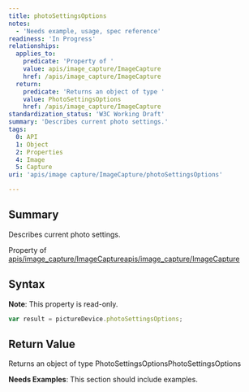```yaml
---
title: photoSettingsOptions
notes:
  - 'Needs example, usage, spec reference'
readiness: 'In Progress'
relationships:
  applies_to:
    predicate: 'Property of '
    value: apis/image_capture/ImageCapture
    href: /apis/image_capture/ImageCapture
  return:
    predicate: 'Returns an object of type '
    value: PhotoSettingsOptions
    href: /apis/image_capture/ImageCapture
standardization_status: 'W3C Working Draft'
summary: 'Describes current photo settings.'
tags:
  0: API
  1: Object
  2: Properties
  4: Image
  5: Capture
uri: 'apis/image capture/ImageCapture/photoSettingsOptions'

---
```

## <span>Summary</span>

Describes current photo settings.

Property of [apis/image\_capture/ImageCapture](/apis/image_capture/ImageCapture)[apis/image\_capture/ImageCapture](/apis/image_capture/ImageCapture)

## <span>Syntax</span>

**Note**: This property is read-only.

``` js
var result = pictureDevice.photoSettingsOptions;
```

## <span>Return Value</span>

Returns an object of type PhotoSettingsOptionsPhotoSettingsOptions

**Needs Examples**: This section should include examples.

